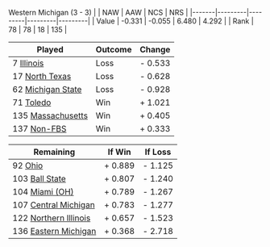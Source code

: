 Western Michigan (3 - 3)
|       |   NAW   |   AAW   |   NCS   |   NRS   |
|-------|---------|---------|---------|---------|
| Value |  -0.331 |  -0.055 |   6.480 |   4.292 |
| Rank  |      78 |      78 |      18 |     135 |

| Played                    | Outcome    |  Change  |
|---------------------------|------------|----------|
|   7 [Illinois              ](Illinois.md)| Loss       | -  0.533 |
|  17 [North Texas           ](NorthTexas.md)| Loss       | -  0.628 |
|  62 [Michigan State        ](MichiganState.md)| Loss       | -  0.928 |
|  71 [Toledo                ](Toledo.md)| Win        | +  1.021 |
| 135 [Massachusetts         ](Massachusetts.md)| Win        | +  0.405 |
| 137 [Non-FBS               ](NonFBS.md)| Win        | +  0.333 |

| Remaining                 |  If Win  |  If Loss |
|---------------------------|----------|----------|
|  92 [Ohio                  ](Ohio.md)| +  0.889 | -  1.125 |
| 103 [Ball State            ](BallState.md)| +  0.807 | -  1.240 |
| 104 [Miami (OH)            ](MiamiOH.md)| +  0.789 | -  1.267 |
| 107 [Central Michigan      ](CentralMichigan.md)| +  0.783 | -  1.277 |
| 122 [Northern Illinois     ](NorthernIllinois.md)| +  0.657 | -  1.523 |
| 136 [Eastern Michigan      ](EasternMichigan.md)| +  0.368 | -  2.718 |

